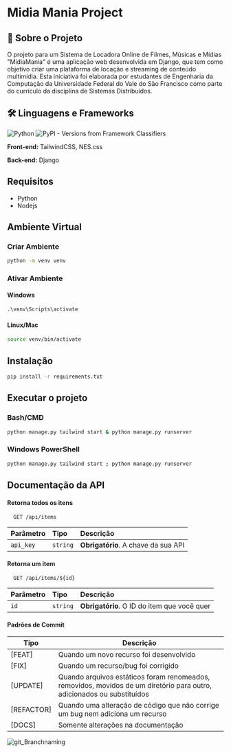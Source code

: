 # Midia Mania Project

## 🚀 Sobre o Projeto

O projeto para um Sistema de Locadora Online de Filmes, Músicas e Mídias "MidiaMania" é uma aplicação web desenvolvida em Django, que tem como objetivo criar uma plataforma de locação e streaming de conteúdo multimídia. Esta iniciativa foi elaborada por estudantes de Engenharia da Computação da Universidade Federal do Vale do São Francisco como parte do currículo da disciplina de Sistemas Distribuídos.

## 🛠 Linguagens e Frameworks

![Python](https://img.shields.io/badge/Python-000?style=for-the-badge&logo=python)
![PyPI - Versions from Framework Classifiers](https://img.shields.io/pypi/frameworkversions/django/pacote)

**Front-end:** TailwindCSS, NES.css

**Back-end:** Django

## Requisitos

- Python
- Nodejs

## Ambiente Virtual

### Criar Ambiente

```sh
python -m venv venv
```

### Ativar Ambiente

#### Windows

```cmd
.\venv\Scripts\activate
```

#### Linux/Mac

```sh
source venv/bin/activate
```

## Instalação

```sh
pip install -r requirements.txt
```

## Executar o projeto

### Bash/CMD

```sh
python manage.py tailwind start & python manage.py runserver
```

### Windows PowerShell

```sh
python manage.py tailwind start ; python manage.py runserver
```

## Documentação da API

#### Retorna todos os itens

```http
  GET /api/items
```

| Parâmetro   | Tipo       | Descrição                           |
| :---------- | :--------- | :---------------------------------- |
| `api_key` | `string` | **Obrigatório**. A chave da sua API |

#### Retorna um item

```http
  GET /api/items/${id}
```

| Parâmetro   | Tipo       | Descrição                                   |
| :---------- | :--------- | :------------------------------------------ |
| `id`      | `string` | **Obrigatório**. O ID do item que você quer |

#### Padrões de Commit

| Tipo       | Descrição                                                 |
|------------|----------------------------------------------------------|
| [FEAT]     | Quando um novo recurso foi desenvolvido                  |
| [FIX]      | Quando um recurso/bug foi corrigido                      |
| [UPDATE]   | Quando arquivos estáticos foram renomeados, removidos, movidos de um diretório para outro, adicionados ou substituídos |
| [REFACTOR] | Quando uma alteração de código que não corrige um bug nem adiciona um recurso |
| [DOCS]     | Somente alterações na documentação                        |


![git_Branchnaming](https://miro.medium.com/v2/resize:fit:720/format:webp/1*GpWwKA_FRh3o-3pWNJ767Q.png)
